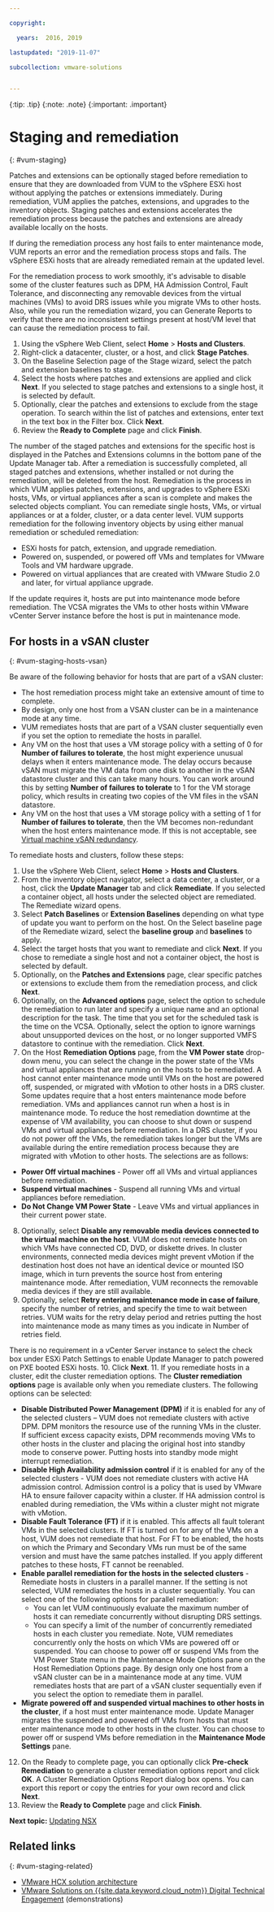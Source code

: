 ```yaml
---

copyright:

  years:  2016, 2019

lastupdated: "2019-11-07"

subcollection: vmware-solutions


---
```


{:tip: .tip}
{:note: .note}
{:important: .important}

# Staging and remediation
{: #vum-staging}

Patches and extensions can be optionally staged before remediation to ensure that they are downloaded from VUM to the vSphere ESXi host without applying the patches or extensions immediately. During remediation, VUM applies the patches, extensions, and upgrades to the inventory objects. Staging patches and extensions accelerates the remediation process because the patches and extensions are already available locally on the hosts.

If during the remediation process any host fails to enter maintenance mode, VUM reports an error and the remediation process stops and fails. The vSphere ESXi hosts that are already remediated remain at the updated level.

For the remediation process to work smoothly, it's advisable to disable some of the cluster features such as DPM, HA Admission Control, Fault Tolerance, and disconnecting any removable devices from the virtual machines (VMs) to avoid DRS issues while you migrate VMs to other hosts.
Also, while you run the remediation wizard, you can Generate Reports to verify that there are no inconsistent settings present at host/VM level that can cause the remediation process to fail.

1. Using the vSphere Web Client, select **Home** > **Hosts and Clusters**.
2. Right-click a datacenter, cluster, or a host, and click **Stage Patches**.
3. On the Baseline Selection page of the Stage wizard, select the patch and extension baselines to stage.
4. Select the hosts where patches and extensions are applied and click **Next**. If you selected to stage patches and extensions to a single host, it is selected by default.
5. Optionally, clear the patches and extensions to exclude from the stage operation. To search within the list of patches and extensions, enter text in the text box in the Filter box. Click **Next**.
6. Review the **Ready to Complete** page and click **Finish**.

The number of the staged patches and extensions for the specific host is displayed in the Patches and Extensions columns in the bottom pane of the Update Manager tab. After a remediation is successfully completed, all staged patches and extensions, whether installed or not during the remediation, will be deleted from the host.
Remediation is the process in which VUM applies patches, extensions, and upgrades to vSphere ESXi hosts, VMs, or virtual appliances after a scan is complete and makes the selected objects compliant. You can remediate single hosts, VMs, or virtual appliances or at a folder, cluster, or a data center level. VUM supports remediation for the following inventory objects by using either manual remediation or scheduled remediation:
* ESXi hosts for patch, extension, and upgrade remediation.
* Powered on, suspended, or powered off VMs and templates for VMware Tools and VM hardware upgrade.
* Powered on virtual appliances that are created with VMware Studio 2.0 and later, for virtual appliance upgrade.

If the update requires it, hosts are put into maintenance mode before remediation. The VCSA migrates the VMs to other hosts within VMware vCenter Server instance before the host is put in maintenance mode.

## For hosts in a vSAN cluster
{: #vum-staging-hosts-vsan}

Be aware of the following behavior for hosts that are part of a vSAN cluster:
* The host remediation process might take an extensive amount of time to complete.
* By design, only one host from a VSAN cluster can be in a maintenance mode at any time.
* VUM remediates hosts that are part of a VSAN cluster sequentially even if you set the option to remediate the hosts in parallel.
* Any VM on the host that uses a VM storage policy with a setting of 0 for **Number of failures to tolerate**, the host might experience unusual delays when it enters maintenance mode. The delay occurs because vSAN must migrate the VM data from one disk to another in the vSAN datastore cluster and this can take many hours. You can work around this by setting **Number of failures to tolerate** to 1 for the VM storage policy, which results in creating two copies of the VM files in the vSAN datastore.
* Any VM on the host that uses a VM storage policy with a setting of 1 for **Number of failures to tolerate**, then the VM becomes non-redundant when the host enters maintenance mode. If this is not acceptable, see [Virtual machine vSAN redundancy](/docs/services/vmwaresolutions?topic=vmware-solutions-vum-vsan-redundancy).

To remediate hosts and clusters, follow these steps:
1. Use the vSphere Web Client, select **Home** > **Hosts and Clusters**.
2. From the inventory object navigator, select a data center, a cluster, or a host, click the **Update Manager** tab and click **Remediate**. If you selected a container object, all hosts under the selected object are remediated. The Remediate wizard opens.
3. Select **Patch Baselines** or **Extension Baselines** depending on what type of update you want to perform on the host. On the Select baseline page of the Remediate wizard, select the **baseline group** and **baselines** to apply.
4. Select the target hosts that you want to remediate and click **Next**. If you chose to remediate a single host and not a container object, the host is selected by default.
5. Optionally, on the **Patches and Extensions** page, clear specific patches or extensions to exclude them from the remediation process, and click **Next**.
6. Optionally, on the **Advanced options** page, select the option to schedule the remediation to run later and specify a unique name and an optional description for the task. The time that you set for the scheduled task is the time on the VCSA. Optionally, select the option to ignore warnings about unsupported devices on the host, or no longer supported VMFS datastore to continue with the remediation. Click **Next**.
7. On the Host **Remediation Options** page, from the **VM Power state** drop-down menu, you can select the change in the power state of the VMs and virtual appliances that are running on the hosts to be remediated. A host cannot enter maintenance mode until VMs on the host are powered off, suspended, or migrated with vMotion to other hosts in a DRS cluster. Some updates require that a host enters maintenance mode before remediation. VMs and appliances cannot run when a host is in maintenance mode. To reduce the host remediation downtime at the expense of VM availability, you can choose to shut down or suspend VMs and virtual appliances before remediation. In a DRS cluster, if you do not power off the VMs, the remediation takes longer but the VMs are available during the entire remediation process because they are migrated with vMotion to other hosts. The selections are as follows:

  * **Power Off virtual machines** - Power off all VMs and virtual appliances before remediation.
  * **Suspend virtual machines** - Suspend all running VMs and virtual appliances before remediation.
  * **Do Not Change VM Power State** - Leave VMs and virtual appliances in their current power state.

8. Optionally, select **Disable any removable media devices connected to the virtual machine on the host**. VUM does not remediate hosts on which VMs have connected CD, DVD, or diskette drives. In cluster environments, connected media devices might prevent vMotion if the destination host does not have an identical device or mounted ISO image, which in turn prevents the source host from entering maintenance mode. After remediation, VUM reconnects the removable media devices if they are still available.
9. Optionally, select **Retry entering maintenance mode in case of failure**, specify the number of retries, and specify the time to wait between retries. VUM waits for the retry delay period and retries putting the host into maintenance mode as many times as you indicate in Number of retries field.

There is no requirement in a vCenter Server instance to select the check box under ESXi Patch Settings to enable Update Manager to patch powered on PXE booted ESXi hosts.
10. Click **Next**.
11. If you remediate hosts in a cluster, edit the cluster remediation options. The **Cluster remediation options** page is available only when you remediate clusters. The following options can be selected:
* **Disable Distributed Power Management (DPM)** if it is enabled for any of the selected clusters – VUM does not remediate clusters with active DPM. DPM monitors the resource use of the running VMs in the cluster. If sufficient excess capacity exists, DPM recommends moving VMs to other hosts in the cluster and placing the original host into standby mode to conserve power. Putting hosts into standby mode might interrupt remediation.
* **Disable High Availability admission control** if it is enabled for any of the selected clusters - VUM does not remediate clusters with active HA admission control. Admission control is a policy that is used by VMware HA to ensure failover capacity within a cluster. If HA admission control is enabled during remediation, the VMs within a cluster might not migrate with vMotion.
* **Disable Fault Tolerance (FT)** if it is enabled. This affects all fault tolerant VMs in the selected clusters. If FT is turned on for any of the VMs on a host, VUM does not remediate that host. For FT to be enabled, the hosts on which the Primary and Secondary VMs run must be of the same version and must have the same patches installed. If you apply different patches to these hosts, FT cannot be reenabled.
* **Enable parallel remediation for the hosts in the selected clusters** - Remediate hosts in clusters in a parallel manner. If the setting is not selected, VUM remediates the hosts in a cluster sequentially. You can select one of the following options for parallel remediation:
  - You can let VUM continuously evaluate the maximum number of hosts it can remediate concurrently without disrupting DRS settings.
  - You can specify a limit of the number of concurrently remediated hosts in each cluster you remediate. Note, VUM remediates concurrently only the hosts on which VMs are powered off or suspended. You can choose to power off or suspend VMs from the VM Power State menu in the Maintenance Mode Options pane on the Host Remediation Options page. By design only one host from a vSAN cluster can be in a maintenance mode at any time. VUM remediates hosts that are part of a vSAN cluster sequentially even if you select the option to remediate them in parallel.
* **Migrate powered off and suspended virtual machines to other hosts in the cluster**, if a host must enter maintenance mode. Update Manager migrates the suspended and powered off VMs from hosts that must enter maintenance mode to other hosts in the cluster. You can choose to power off or suspend VMs before remediation in the **Maintenance Mode Settings** pane.
12. On the Ready to complete page, you can optionally click **Pre-check Remediation** to generate a cluster remediation options report and click **OK**. A Cluster Remediation Options Report dialog box opens. You can export this report or copy the entries for your own record and click **Next**.
13. Review the **Ready to Complete** page and click **Finish**.

**Next topic:** [Updating NSX](/docs/services/vmwaresolutions?topic=vmware-solutions-vum-updating-nsx)

## Related links
{: #vum-staging-related}

* [VMware HCX solution architecture](/docs/services/vmwaresolutions?topic=vmware-solutions-hcx-archi-intro#hcx-archi-intro)
* [VMware Solutions on 	{{site.data.keyword.cloud_notm}} Digital Technical Engagement](https://www.ibm.com/demos/collection/IBM-Cloud-for-VMware-Solutions/) (demonstrations)

